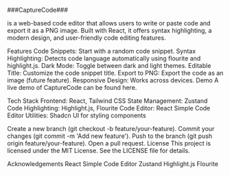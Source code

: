 ###CaptureCode### 

 is a web-based code editor that allows users to write or paste code and export it as a PNG image. Built with React, it offers syntax highlighting, a modern design, and user-friendly code editing features.

Features
Code Snippets: Start with a random code snippet.
Syntax Highlighting: Detects code language automatically using flourite and highlight.js.
Dark Mode: Toggle between dark and light themes.
Editable Title: Customize the code snippet title.
Export to PNG: Export the code as an image (future feature).
Responsive Design: Works across devices.
Demo
A live demo of CaptureCode can be found here.


<be>
Tech Stack
Frontend: React, Tailwind CSS
State Management: Zustand
Code Highlighting: Highlight.js, Flourite
Code Editor: React Simple Code Editor
Utilities: Shadcn UI for styling components

Create a new branch (git checkout -b feature/your-feature).
Commit your changes (git commit -m 'Add new feature').
Push to the branch (git push origin feature/your-feature).
Open a pull request.
License
This project is licensed under the MIT License. See the LICENSE file for details.

Acknowledgements
React Simple Code Editor
Zustand
Highlight.js
Flourite
